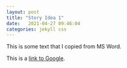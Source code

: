 ```yaml
---
layout: post
title: "Story Idea 1"
date:   2021-04-27 09:46:04
categories: jekyll css
---
```


This is some text that I copied from MS Word.

This is a [link to Google](https://google.com).

